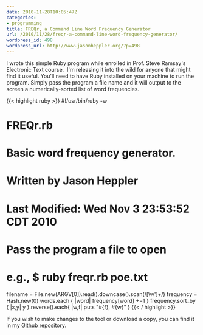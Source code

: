```yaml
---
date: 2010-11-28T10:05:47Z
categories:
- programming
title: FREQr, a Command Line Word Frequency Generator
url: /2010/11/28/freqr-a-command-line-word-frequency-generator/
wordpress_id: 498
wordpress_url: http://www.jasonheppler.org/?p=498
---
```


I wrote this simple Ruby program while enrolled in Prof. Steve Ramsay's Electronic Text course.  I'm releasing it into the wild for anyone that might find it useful.  You'll need to have Ruby installed on your machine to run the program.  Simply pass the program a file name and it will output to the screen a numerically-sorted list of word frequencies.

{{< highlight ruby >}}
#!/usr/bin/ruby -w

# FREQr.rb
#
# Basic word frequency generator.
#
# Written by Jason Heppler
#
# Last Modified: Wed Nov 3 23:53:52 CDT 2010

# Pass the program a file to open
# e.g., $ ruby freqr.rb poe.txt
filename = File.new(ARGV[0]).read().downcase().scan(/[\w']+/)
frequency = Hash.new(0)
words.each { |word| frequency[word] +=1 }
frequency.sort_by { |x,y| y }.reverse().each{ |w,f| puts "#{f}, #{w}" }
{{< / highlight >}}

If you wish to make changes to the tool or download a copy, you can find it in my <a href="https://github.com/hepplerj/FREQr">Github repository</a>.

